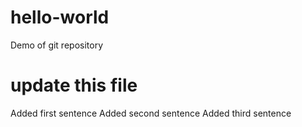 # hello-world
Demo of git repository


# update this file
Added first sentence
Added second sentence
Added third sentence
